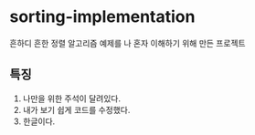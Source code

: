 # sorting-implementation

흔하디 흔한 정렬 알고리즘 예제를 나 혼자 이해하기 위해 만든 프로젝트

## 특징

1. 나만을 위한 주석이 달려있다.
2. 내가 보기 쉽게 코드를 수정했다.
3. 한글이다.


